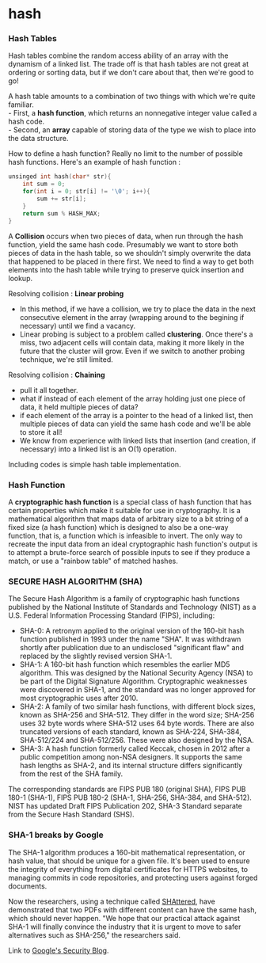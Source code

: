 # hash

### Hash Tables

Hash tables combine the random access ability of an array with the dynamism of a linked list. The trade off is that hash tables are not great at ordering or sorting data, but if we don't care about that, then we're good to go!

A hash table amounts to a combination of two things with which we're quite familiar.  
	- First, a **hash function**, which returns an nonnegative integer value called a hash code.  
	- Second, an **array** capable of storing data of the type we wish to place into the data structure.

How to define a hash function? Really no limit to the number of possible hash functions. Here's an example of hash function : 

```c
unsinged int hash(char* str){
	int sum = 0;
	for(int i = 0; str[i] != '\0'; i++){
		sum += str[i];
	}
	return sum % HASH_MAX;
}
```

A **Collision** occurs when two pieces of data, when run through the hash function, yield the same hash code. Presumably we want to store both pieces of data in the hash table, so we shouldn't simply overwrite the data that happened to be placed in there first. We need to find a way to get both elements into the hash table while trying to preserve quick insertion and lookup.

Resolving collision : **Linear probing**   
 - In this method, if we have a collision, we try to place the data in the next consecutive element in the array (wrapping around to the begining if necessary) until we find a vacancy.  
 - Linear probing is subject to a problem called **clustering**. Once there's a miss, two adjacent cells will contain data, making it more likely in the future that the cluster will grow. Even if we switch to another probing technique, we're still limited.  

Resolving collision : **Chaining**  
 - pull it all together.  
 - what if instead of each element of the array holding just one piece of data, it held multiple pieces of data?  
 - if each element of the array is a pointer to the head of a linked list, then multiple pieces of data can yield the same hash code and we'll be able to store it all!  
 - We know from experience with linked lists that insertion (and creation, if necessary) into a linked list is an O(1) operation.  

Including codes is simple hash table implementation.

### Hash Function

A **cryptographic hash function** is a special class of hash function that has certain properties which make it suitable for use in cryptography. It is a mathematical algorithm that maps data of arbitrary size to a bit string of a fixed size (a hash function) which is designed to also be a one-way function, that is, a function which is infeasible to invert. The only way to recreate the input data from an ideal cryptographic hash function's output is to attempt a brute-force search of possible inputs to see if they produce a match, or use a "rainbow table" of matched hashes.

### SECURE HASH ALGORITHM (SHA)

The Secure Hash Algorithm is a family of cryptographic hash functions published by the National Institute of Standards and Technology (NIST) as a U.S. Federal Information Processing Standard (FIPS), including:  

 - SHA-0: A retronym applied to the original version of the 160-bit hash function published in 1993 under the name "SHA". It was withdrawn shortly after publication due to an undisclosed "significant flaw" and replaced by the slightly revised version SHA-1.  
 - SHA-1: A 160-bit hash function which resembles the earlier MD5 algorithm. This was designed by the National Security Agency (NSA) to be part of the Digital Signature Algorithm. Cryptographic weaknesses were discovered in SHA-1, and the standard was no longer approved for most cryptographic uses after 2010.  
 - SHA-2: A family of two similar hash functions, with different block sizes, known as SHA-256 and SHA-512. They differ in the word size; SHA-256 uses 32 byte words where SHA-512 uses 64 byte words. There are also truncated versions of each standard, known as SHA-224, SHA-384, SHA-512/224 and SHA-512/256. These were also designed by the NSA.  
 - SHA-3: A hash function formerly called Keccak, chosen in 2012 after a public competition among non-NSA designers. It supports the same hash lengths as SHA-2, and its internal structure differs significantly from the rest of the SHA family.  

The corresponding standards are FIPS PUB 180 (original SHA), FIPS PUB 180-1 (SHA-1), FIPS PUB 180-2 (SHA-1, SHA-256, SHA-384, and SHA-512). NIST has updated Draft FIPS Publication 202, SHA-3 Standard separate from the Secure Hash Standard (SHS).

### SHA-1 breaks by Google

The SHA-1 algorithm produces a 160-bit mathematical representation, or hash value, that should be unique for a given file. It's been used to ensure the integrity of everything from digital certificates for HTTPS websites, to managing commits in code repositories, and protecting users against forged documents.  

Now the researchers, using a technique called [SHAttered](https://shattered.it/), have demonstrated that two PDFs with different content can have the same hash, which should never happen. "We hope that our practical attack against SHA-1 will finally convince the industry that it is urgent to move to safer alternatives such as SHA-256," the researchers said.

Link to [Google's Security Blog](https://security.googleblog.com/2017/02/announcing-first-sha1-collision.html).


